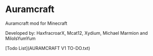<h1>Auramcraft</h1>
Auramcraft mod for Minecraft

Developed by: HaxfracroarX, Mcat12, Xydium, Michael Marmion and MiloIsYumYum

[Todo List](AURAMCRAFT V1 TO-DO.txt)
